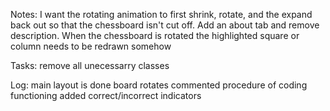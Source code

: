 Notes:
I want the rotating animation to first shrink, rotate, and the expand back out so that the chessboard isn't cut off.
Add an about tab and remove description.
When the chessboard is rotated the highlighted square or column needs to be redrawn somehow

Tasks:
  remove all unecessarry classes

Log:
main layout is done
board rotates
commented procedure of coding
functioning
added correct/incorrect indicators